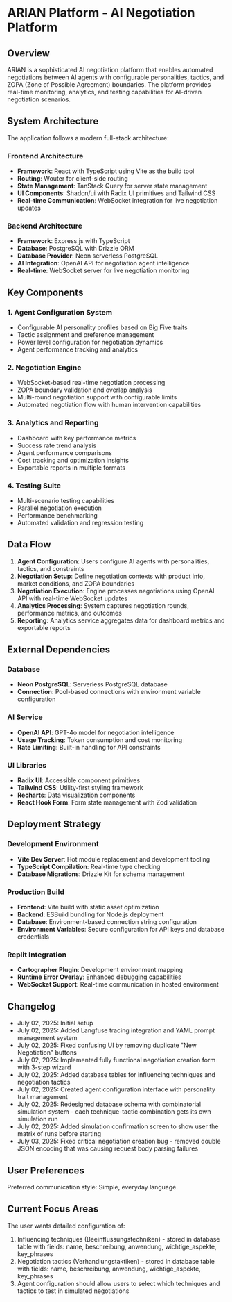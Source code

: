# ARIAN Platform - AI Negotiation Platform

## Overview

ARIAN is a sophisticated AI negotiation platform that enables automated negotiations between AI agents with configurable personalities, tactics, and ZOPA (Zone of Possible Agreement) boundaries. The platform provides real-time monitoring, analytics, and testing capabilities for AI-driven negotiation scenarios.

## System Architecture

The application follows a modern full-stack architecture:

### Frontend Architecture
- **Framework**: React with TypeScript using Vite as the build tool
- **Routing**: Wouter for client-side routing
- **State Management**: TanStack Query for server state management
- **UI Components**: Shadcn/ui with Radix UI primitives and Tailwind CSS
- **Real-time Communication**: WebSocket integration for live negotiation updates

### Backend Architecture
- **Framework**: Express.js with TypeScript
- **Database**: PostgreSQL with Drizzle ORM
- **Database Provider**: Neon serverless PostgreSQL
- **AI Integration**: OpenAI API for negotiation agent intelligence
- **Real-time**: WebSocket server for live negotiation monitoring

## Key Components

### 1. Agent Configuration System
- Configurable AI personality profiles based on Big Five traits
- Tactic assignment and preference management
- Power level configuration for negotiation dynamics
- Agent performance tracking and analytics

### 2. Negotiation Engine
- WebSocket-based real-time negotiation processing
- ZOPA boundary validation and overlap analysis
- Multi-round negotiation support with configurable limits
- Automated negotiation flow with human intervention capabilities

### 3. Analytics and Reporting
- Dashboard with key performance metrics
- Success rate trend analysis
- Agent performance comparisons
- Cost tracking and optimization insights
- Exportable reports in multiple formats

### 4. Testing Suite
- Multi-scenario testing capabilities
- Parallel negotiation execution
- Performance benchmarking
- Automated validation and regression testing

## Data Flow

1. **Agent Configuration**: Users configure AI agents with personalities, tactics, and constraints
2. **Negotiation Setup**: Define negotiation contexts with product info, market conditions, and ZOPA boundaries
3. **Negotiation Execution**: Engine processes negotiations using OpenAI API with real-time WebSocket updates
4. **Analytics Processing**: System captures negotiation rounds, performance metrics, and outcomes
5. **Reporting**: Analytics service aggregates data for dashboard metrics and exportable reports

## External Dependencies

### Database
- **Neon PostgreSQL**: Serverless PostgreSQL database
- **Connection**: Pool-based connections with environment variable configuration

### AI Service
- **OpenAI API**: GPT-4o model for negotiation intelligence
- **Usage Tracking**: Token consumption and cost monitoring
- **Rate Limiting**: Built-in handling for API constraints

### UI Libraries
- **Radix UI**: Accessible component primitives
- **Tailwind CSS**: Utility-first styling framework
- **Recharts**: Data visualization components
- **React Hook Form**: Form state management with Zod validation

## Deployment Strategy

### Development Environment
- **Vite Dev Server**: Hot module replacement and development tooling
- **TypeScript Compilation**: Real-time type checking
- **Database Migrations**: Drizzle Kit for schema management

### Production Build
- **Frontend**: Vite build with static asset optimization
- **Backend**: ESBuild bundling for Node.js deployment
- **Database**: Environment-based connection string configuration
- **Environment Variables**: Secure configuration for API keys and database credentials

### Replit Integration
- **Cartographer Plugin**: Development environment mapping
- **Runtime Error Overlay**: Enhanced debugging capabilities
- **WebSocket Support**: Real-time communication in hosted environment

## Changelog
- July 02, 2025: Initial setup
- July 02, 2025: Added Langfuse tracing integration and YAML prompt management system
- July 02, 2025: Fixed confusing UI by removing duplicate "New Negotiation" buttons
- July 02, 2025: Implemented fully functional negotiation creation form with 3-step wizard
- July 02, 2025: Added database tables for influencing techniques and negotiation tactics
- July 02, 2025: Created agent configuration interface with personality trait management
- July 02, 2025: Redesigned database schema with combinatorial simulation system - each technique-tactic combination gets its own simulation run
- July 02, 2025: Added simulation confirmation screen to show user the matrix of runs before starting
- July 03, 2025: Fixed critical negotiation creation bug - removed double JSON encoding that was causing request body parsing failures

## User Preferences

Preferred communication style: Simple, everyday language.

## Current Focus Areas
The user wants detailed configuration of:
1. Influencing techniques (Beeinflussungstechniken) - stored in database table with fields: name, beschreibung, anwendung, wichtige_aspekte, key_phrases
2. Negotiation tactics (Verhandlungstaktiken) - stored in database table with fields: name, beschreibung, anwendung, wichtige_aspekte, key_phrases
3. Agent configuration should allow users to select which techniques and tactics to test in simulated negotiations